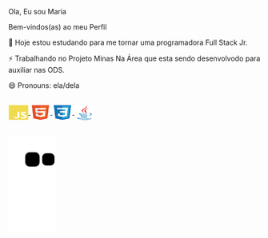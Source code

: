 Ola, Eu sou Maria 

Bem-vindos(as) ao meu Perfil

🌱 Hoje estou estudando para me tornar uma programadora Full Stack Jr.

⚡ Trabalhando no Projeto Minas Na Área que esta sendo desenvolvodo para auxiliar nas ODS.

😄 Pronouns: ela/dela

 <div>
<a href="https://github.com/Maria621
  <img height="180em" src="https://github-readme-stats.vercel.app/api?username=maysouzac&show_icons=true&theme=dracula&include_all_commits=true&count_private=true%22/%3E
  <img height="180em" src="https://github-readme-stats.vercel.app/api/top-langs/?username=Maria621&layout=compact&langs_count=7&theme=dracula%22/%3E
</div>

<div style="display: inline_block"><br>
  <img align="center" alt="Js" height="30" width="40" src="https://raw.githubusercontent.com/devicons/devicon/master/icons/javascript/javascript-plain.svg">
  <img align="center" alt="HTML" height="30" width="40" src="https://raw.githubusercontent.com/devicons/devicon/master/icons/html5/html5-original.svg">
  <img align="center" alt="CSS" height="30" width="40" src="https://raw.githubusercontent.com/devicons/devicon/master/icons/css3/css3-original.svg">
  <img align="center" alt="Java" height="30" width="40" src="https://raw.githubusercontent.com/devicons/devicon/master/icons/java/java-original.svg">
</div>
 
 <br>

<div>
  <a href = "https://www.linkedin.com/in/maria-de-fatima-5769b227b <img src="https://img.shields.io/badge/LinkedIn-0077B5?style=for-the-badge&logo=linkedin&logoColor=white" target="_blank"></a>
 
 </div>
 
![Snake](https://github.com/Maysouzac/Maysouzac/blob/output/github-contribution-grid-snake.svg)
